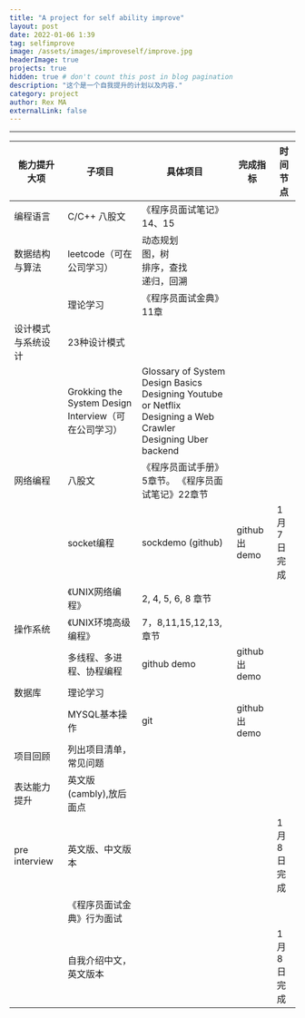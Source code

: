 ```yaml
---
title: "A project for self ability improve"
layout: post
date: 2022-01-06 1:39
tag: selfimprove
image: /assets/images/improveself/improve.jpg
headerImage: true
projects: true
hidden: true # don't count this post in blog pagination
description: "这个是一个自我提升的计划以及内容."
category: project
author: Rex MA
externalLink: false
---
```

---


| 能力提升大项       | 子项目                                               | 具体项目                                                     | 完成指标     | 时间节点   |
| ------------------ | ---------------------------------------------------- | ------------------------------------------------------------ | ------------ | ---------- |
| 编程语言           | C/C++ 八股文                                         | 《程序员面试笔记》14、15                                     |              |            |
| 数据结构与算法     | leetcode（可在公司学习）                             | 动态规划<br>图，树<br>排序，查找<br>递归，回溯               |              |            |
|                    | 理论学习                                             | 《程序员面试金典》11章                                       |              |            |
| 设计模式与系统设计 | 23种设计模式                                         |                                                              |              |            |
|                    | Grokking the System Design Interview（可在公司学习） | Glossary of System Design Basics<br>Designing Youtube or Netflix<br>Designing a Web Crawler<br>Designing Uber backend |              |            |
| 网络编程           | 八股文                                               | 《程序员面试手册》5章节。 《程序员面试笔记》22章节           |              |            |
|                    | socket编程                                           | sockdemo (github)                                            | github出demo | 1月7日完成 |
|                    | 《UNIX网络编程》                                     | 2, 4, 5, 6, 8 章节                                           |              |            |
| 操作系统           | 《UNIX环境高级编程》                                 | 7，8,11,15,12,13,章节                                        |              |            |
|                    | 多线程、多进程、协程编程                             | github demo                                                  | github出demo |            |
| 数据库             | 理论学习                                             |                                                              |              |            |
|                    | MYSQL基本操作                                        | git                                                          | github出demo |            |
| 项目回顾           | 列出项目清单，常见问题                               |                                                              |              |            |
| 表达能力提升       | 英文版(cambly),放后面点                              |                                                              |              |            |
| pre interview      | 英文版、中文版本                                     |                                                              |              | 1月8日完成 |
|                    | 《程序员面试金典》行为面试                           |                                                              |              |            |
|                    | 自我介绍中文，英文版本                               |                                                              |              | 1月8日完成 |



